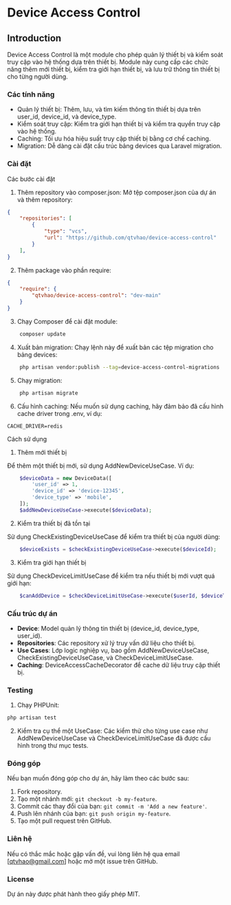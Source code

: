 # Device Access Control

## Introduction

Device Access Control là một module cho phép quản lý thiết bị và kiểm soát truy cập vào hệ thống dựa trên thiết bị. Module này cung cấp các chức năng thêm mới thiết bị, kiểm tra giới hạn thiết bị, và lưu trữ thông tin thiết bị cho từng người dùng.

### Các tính năng

- Quản lý thiết bị: Thêm, lưu, và tìm kiếm thông tin thiết bị dựa trên user_id, device_id, và device_type.
- Kiểm soát truy cập: Kiểm tra giới hạn thiết bị và kiểm tra quyền truy cập vào hệ thống.
- Caching: Tối ưu hóa hiệu suất truy cập thiết bị bằng cơ chế caching.
- Migration: Dễ dàng cài đặt cấu trúc bảng devices qua Laravel migration.

### Cài đặt


Các bước cài đặt

1.	Thêm repository vào composer.json:
Mở tệp composer.json của dự án và thêm repository:

```json
{
    "repositories": [
        {
            "type": "vcs",
            "url": "https://github.com/qtvhao/device-access-control"
        }
    ],
}
```

2.	Thêm package vào phần require:
```json
{
    "require": {
        "qtvhao/device-access-control": "dev-main"
    }
}
```
3.	Chạy Composer để cài đặt module:

```bash
    composer update
```
4.	Xuất bản migration:
Chạy lệnh này để xuất bản các tệp migration cho bảng devices:

```bash
    php artisan vendor:publish --tag=device-access-control-migrations
```

5.	Chạy migration:

```bash
    php artisan migrate
```
6.	Cấu hình caching:
Nếu muốn sử dụng caching, hãy đảm bảo đã cấu hình cache driver trong .env, ví dụ:

```dotenv
CACHE_DRIVER=redis
```

Cách sử dụng

1. Thêm mới thiết bị

Để thêm một thiết bị mới, sử dụng AddNewDeviceUseCase. Ví dụ:

```php
    $deviceData = new DeviceData([
        'user_id' => 1,
        'device_id' => 'device-12345',
        'device_type' => 'mobile',
    ]);
    $addNewDeviceUseCase->execute($deviceData);
```
2. Kiểm tra thiết bị đã tồn tại

Sử dụng CheckExistingDeviceUseCase để kiểm tra thiết bị của người dùng:
```php
    $deviceExists = $checkExistingDeviceUseCase->execute($deviceId);
```
3. Kiểm tra giới hạn thiết bị

Sử dụng CheckDeviceLimitUseCase để kiểm tra nếu thiết bị mới vượt quá giới hạn:

```php
    $canAddDevice = $checkDeviceLimitUseCase->execute($userId, $deviceType);
```
### Cấu trúc dự án
- **Device**: Model quản lý thông tin thiết bị (device_id, device_type, user_id).
- **Repositories**: Các repository xử lý truy vấn dữ liệu cho thiết bị.
- **Use Cases**: Lớp logic nghiệp vụ, bao gồm AddNewDeviceUseCase, CheckExistingDeviceUseCase, và CheckDeviceLimitUseCase.
- **Caching**: DeviceAccessCacheDecorator để cache dữ liệu truy cập thiết bị.

### Testing

1.	Chạy PHPUnit:
```bash
php artisan test
```
2.	Kiểm tra cụ thể một UseCase:
Các kiểm thử cho từng use case như AddNewDeviceUseCase và CheckDeviceLimitUseCase đã được cấu hình trong thư mục tests.

### Đóng góp

Nếu bạn muốn đóng góp cho dự án, hãy làm theo các bước sau:

1. Fork repository.
2. Tạo một nhánh mới: `git checkout -b my-feature`.
3. Commit các thay đổi của bạn: `git commit -m 'Add a new feature'`.
4. Push lên nhánh của bạn: `git push origin my-feature`.
5. Tạo một pull request trên GitHub.

### Liên hệ

Nếu có thắc mắc hoặc gặp vấn đề, vui lòng liên hệ qua email [qtvhao@gmail.com] hoặc mở một issue trên GitHub.

### License

Dự án này được phát hành theo giấy phép MIT.
